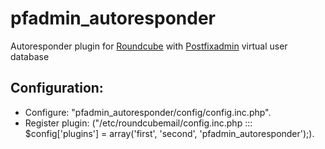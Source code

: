 # pfadmin_autoresponder

Autoresponder plugin for [Roundcube] with [Postfixadmin] virtual user database

## Configuration:

 * Configure: "pfadmin_autoresponder/config/config.inc.php".
 * Register plugin: ("/etc/roundcubemail/config.inc.php ::: $config['plugins'] = array('first', 'second', 'pfadmin_autoresponder');).


[Roundcube]: https://roundcube.net/
[Postfixadmin]: https://github.com/postfixadmin/postfixadmin